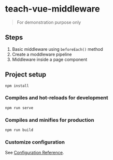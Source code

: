 # teach-vue-middleware

> For demonstration purpose only

## Steps

1. Basic middleware using `beforeEach()` method
2. Create a moddleware pipeline
3. Middleware inside a page component

## Project setup

```
npm install
```

### Compiles and hot-reloads for development

```
npm run serve
```

### Compiles and minifies for production

```
npm run build
```

### Customize configuration

See [Configuration Reference](https://cli.vuejs.org/config/).
